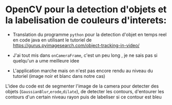 # OpenCV pour la detection d'objets et la labelisation de couleurs d'interets:

* Translation du programme `python` pour la detection d'objet en temps reel en code java en utilisant le tutoriel
de https://gurus.pyimagesearch.com/object-tracking-in-video/

* J'ai tout mis dans `onCameraFrame`, c'est un peu long , je ne sais pas si quelqu'un a ume meilleure idee

* L'application marche mais on n'est pas encore rendu au niveau du tutoriel (image noir et blanc dans notre cas)


L'idee du code est de segmenter l'image de la camera pour detecter des objets (`GaussianBlur`,`erode`,`dilate`), de detecter
les contours, d'entourer les contours d'un certain niveau  rayon puis de labeliser si ce contour est bleu